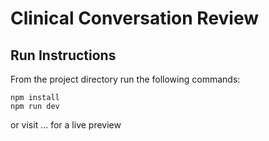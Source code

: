 # Clinical Conversation Review

## Run Instructions

From the project directory run the following commands:

```
npm install
npm run dev
```

or visit ... for a live preview
